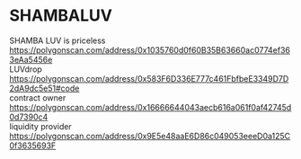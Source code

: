 # SHAMBALUV
SHAMBA LUV is priceless<br />
https://polygonscan.com/address/0x1035760d0f60B35B63660ac0774ef363eAa5456e<br />
LUVdrop<br />
https://polygonscan.com/address/0x583F6D336E777c461FbfbeE3349D7D2dA9dc5e51#code<br />
contract owner<br />
https://polygonscan.com/address/0x16666644043aecb616a061f0af42745d0d7390c4<br />
liquidity provider<br />
https://polygonscan.com/address/0x9E5e48aaE6D86c049053eeeD0a125C0f3635693F
